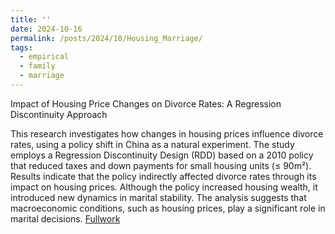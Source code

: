 ```yaml
---
title: ''
date: 2024-10-16
permalink: /posts/2024/10/Housing_Marriage/
tags:
  - empirical
  - family
  - marriage
---
```


Impact of Housing Price Changes on Divorce Rates: A Regression Discontinuity Approach

This research investigates how changes in housing prices influence divorce rates, using a policy shift in China as a natural experiment. The study employs a Regression Discontinuity Design (RDD) based on a 2010 policy that reduced taxes and down payments for small housing units (≤ 90m²). Results indicate that the policy indirectly affected divorce rates through its impact on housing prices. Although the policy increased housing wealth, it introduced new dynamics in marital stability. The analysis suggests that macroeconomic conditions, such as housing prices, play a significant role in marital decisions. [Fullwork](https://laurenqu.github.io/files/HousingMarriage-lauren.pdf)
